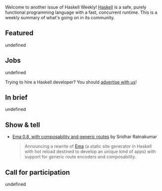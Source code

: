 Welcome to another issue of Haskell Weekly!
[Haskell](https://www.haskell.org) is a safe, purely functional programming language with a fast, concurrent runtime.
This is a weekly summary of what's going on in its community.

## Featured

undefined

## Jobs

undefined

Trying to hire a Haskell developer?
You should [advertise with us](https://haskellweekly.news/advertising.html)!

## In brief

undefined

## Show & tell
- [Ema 0.8, with composability and generic routes](https://srid.ca/ema-0.8) by Sridhar Ratnakumar
  > Announcing a rewrite of [Ema](https://ema.srid.ca/) (a static site generator in Haskell with hot reload destined to develop an unique kind of apps) with support for generic route encoders and composability.

## Call for participation

undefined
